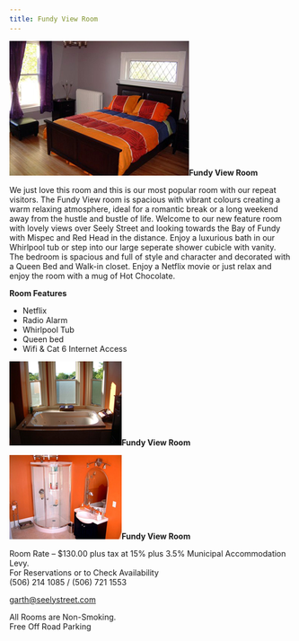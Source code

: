 ```yaml
---
title: Fundy View Room
---
```


![Fundy View Room](/img/fundy.jpg)**Fundy View Room**

We just love this room and this is our most popular room with our repeat visitors. The Fundy View room is spacious with vibrant colours creating a warm relaxing atmosphere, ideal for a romantic break or a long weekend away from the hustle and bustle of life. Welcome to our new feature room with lovely views over Seely Street and looking towards the Bay of Fundy with Mispec and Red Head in the distance. Enjoy a luxurious bath in our Whirlpool tub or step into our large seperate shower cubicle with vanity. The bedroom is spacious and full of style and character and decorated with a Queen Bed and Walk-in closet. Enjoy a Netflix movie or just relax and enjoy the room with a mug of Hot Chocolate.

**Room Features**

* Netflix
* Radio Alarm
* Whirlpool Tub
* Queen bed
* Wifi & Cat 6 Internet Access

![Fundy View Room](/img/fundy2.jpg)**Fundy View Room**

![Fundy View Room](/img/fundy3.jpg)**Fundy View Room**

Room Rate – $130.00 plus tax at 15% plus 3.5% Municipal Accommodation Levy.  
For Reservations or to Check Availability  
 <i data-feather="phone"></i> (506) 214 1085 / (506) 721 1553
 
 <i data-feather="mail"></i> <garth@seelystreet.com>
 
 All Rooms are Non-Smoking.  
 Free Off Road Parking
